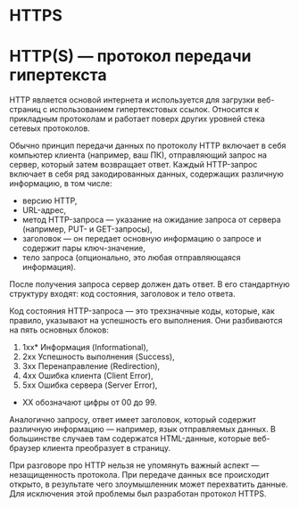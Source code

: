# HTTPS

# HTTP(S) — протокол передачи гипертекста

HTTP является основой интернета и используется для загрузки веб-страниц с использованием гипертекстовых ссылок. Относится к прикладным протоколам и работает поверх других уровней стека сетевых протоколов.

Обычно принцип передачи данных по протоколу HTTP включает в себя компьютер клиента (например, ваш ПК), отправляющий запрос на сервер, который затем возвращает ответ. Каждый HTTP-запрос включает в себя ряд закодированных данных, содержащих различную информацию, в том числе:

- версию HTTP,
- URL-адрес,
- метод HTTP-запроса — указание на ожидание запроса от сервера (например, PUT- и GET-запросы),
- заголовок — он передает основную информацию о запросе и содержит пары ключ-значение,
- тело запроса (опционально, это любая отправляющаяся информация).

После получения запроса сервер должен дать ответ. В его стандартную структуру входят: код состояния, заголовок и тело ответа.

Код состояния HTTP-запроса — это трехзначные коды, которые, как правило, указывают на успешность его выполнения. Они разбиваются на пять основных блоков:

1. 1xx* Информация (Informational),
2. 2хх Успешность выполнения (Success),
3. 3хх Перенаправление (Redirection),
4. 4xx Ошибка клиента (Client Error),
5. 5xx Ошибка сервера (Server Error),
- ХХ обозначают цифры от 00 до 99.

Аналогично запросу, ответ имеет заголовок, который содержит различную информацию — например, язык отправляемых данных. В большинстве случаев там содержатся HTML-данные, которые веб-браузер клиента преобразует в страницу.

При разговоре про HTTP нельзя не упомянуть важный аспект — незащищенность протокола. При передаче данных все происходит открыто, в результате чего злоумышленник может перехватить данные. Для исключения этой проблемы был разработан протокол HTTPS.